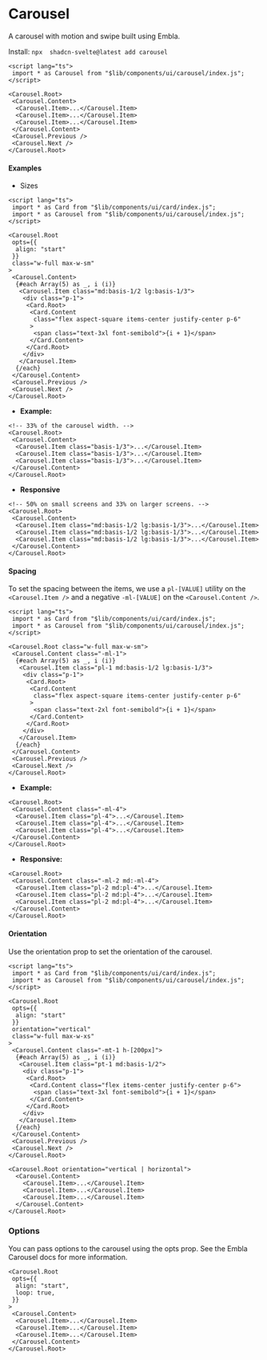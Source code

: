 # Carousel
A carousel with motion and swipe built using Embla.

Install: `npx  shadcn-svelte@latest add carousel`
```svelte
<script lang="ts">
 import * as Carousel from "$lib/components/ui/carousel/index.js";
</script>
 
<Carousel.Root>
 <Carousel.Content>
  <Carousel.Item>...</Carousel.Item>
  <Carousel.Item>...</Carousel.Item>
  <Carousel.Item>...</Carousel.Item>
 </Carousel.Content>
 <Carousel.Previous />
 <Carousel.Next />
</Carousel.Root>
```

#### Examples

- Sizes
```svelte
<script lang="ts">
 import * as Card from "$lib/components/ui/card/index.js";
 import * as Carousel from "$lib/components/ui/carousel/index.js";
</script>
 
<Carousel.Root
 opts={{
  align: "start"
 }}
 class="w-full max-w-sm"
>
 <Carousel.Content>
  {#each Array(5) as _, i (i)}
   <Carousel.Item class="md:basis-1/2 lg:basis-1/3">
    <div class="p-1">
     <Card.Root>
      <Card.Content
       class="flex aspect-square items-center justify-center p-6"
      >
       <span class="text-3xl font-semibold">{i + 1}</span>
      </Card.Content>
     </Card.Root>
    </div>
   </Carousel.Item>
  {/each}
 </Carousel.Content>
 <Carousel.Previous />
 <Carousel.Next />
</Carousel.Root>
```

- **Example:** 
```svelte
<!-- 33% of the carousel width. -->
<Carousel.Root>
 <Carousel.Content>
  <Carousel.Item class="basis-1/3">...</Carousel.Item>
  <Carousel.Item class="basis-1/3">...</Carousel.Item>
  <Carousel.Item class="basis-1/3">...</Carousel.Item>
 </Carousel.Content>
</Carousel.Root>
```

- **Responsive**
```svelte
<!-- 50% on small screens and 33% on larger screens. -->
<Carousel.Root>
 <Carousel.Content>
  <Carousel.Item class="md:basis-1/2 lg:basis-1/3">...</Carousel.Item>
  <Carousel.Item class="md:basis-1/2 lg:basis-1/3">...</Carousel.Item>
  <Carousel.Item class="md:basis-1/2 lg:basis-1/3">...</Carousel.Item>
 </Carousel.Content>
</Carousel.Root>
```

#### Spacing
To set the spacing between the items, we use a `pl-[VALUE]` utility on the `<Carousel.Item />` and a negative `-ml-[VALUE]` on the `<Carousel.Content />`.

```svelte
<script lang="ts">
 import * as Card from "$lib/components/ui/card/index.js";
 import * as Carousel from "$lib/components/ui/carousel/index.js";
</script>
 
<Carousel.Root class="w-full max-w-sm">
 <Carousel.Content class="-ml-1">
  {#each Array(5) as _, i (i)}
   <Carousel.Item class="pl-1 md:basis-1/2 lg:basis-1/3">
    <div class="p-1">
     <Card.Root>
      <Card.Content
       class="flex aspect-square items-center justify-center p-6"
      >
       <span class="text-2xl font-semibold">{i + 1}</span>
      </Card.Content>
     </Card.Root>
    </div>
   </Carousel.Item>
  {/each}
 </Carousel.Content>
 <Carousel.Previous />
 <Carousel.Next />
</Carousel.Root>
```

- **Example:**
```svelte
<Carousel.Root>
 <Carousel.Content class="-ml-4">
  <Carousel.Item class="pl-4">...</Carousel.Item>
  <Carousel.Item class="pl-4">...</Carousel.Item>
  <Carousel.Item class="pl-4">...</Carousel.Item>
 </Carousel.Content>
</Carousel.Root>
```

- **Responsive:**
```svelte
<Carousel.Root>
 <Carousel.Content class="-ml-2 md:-ml-4">
  <Carousel.Item class="pl-2 md:pl-4">...</Carousel.Item>
  <Carousel.Item class="pl-2 md:pl-4">...</Carousel.Item>
  <Carousel.Item class="pl-2 md:pl-4">...</Carousel.Item>
 </Carousel.Content>
</Carousel.Root>
```

#### Orientation
Use the orientation prop to set the orientation of the carousel.

```svelte
<script lang="ts">
 import * as Card from "$lib/components/ui/card/index.js";
 import * as Carousel from "$lib/components/ui/carousel/index.js";
</script>
 
<Carousel.Root
 opts={{
  align: "start"
 }}
 orientation="vertical"
 class="w-full max-w-xs"
>
 <Carousel.Content class="-mt-1 h-[200px]">
  {#each Array(5) as _, i (i)}
   <Carousel.Item class="pt-1 md:basis-1/2">
    <div class="p-1">
     <Card.Root>
      <Card.Content class="flex items-center justify-center p-6">
       <span class="text-3xl font-semibold">{i + 1}</span>
      </Card.Content>
     </Card.Root>
    </div>
   </Carousel.Item>
  {/each}
 </Carousel.Content>
 <Carousel.Previous />
 <Carousel.Next />
</Carousel.Root>
```
```svelte
<Carousel.Root orientation="vertical | horizontal">
  <Carousel.Content>
    <Carousel.Item>...</Carousel.Item>
    <Carousel.Item>...</Carousel.Item>
    <Carousel.Item>...</Carousel.Item>
  </Carousel.Content>
</Carousel.Root>
```

### Options
You can pass options to the carousel using the opts prop. See the Embla Carousel docs for more information.
```svelte
<Carousel.Root
 opts={{
  align: "start",
  loop: true,
 }}
>
 <Carousel.Content>
  <Carousel.Item>...</Carousel.Item>
  <Carousel.Item>...</Carousel.Item>
  <Carousel.Item>...</Carousel.Item>
 </Carousel.Content>
</Carousel.Root>
```
